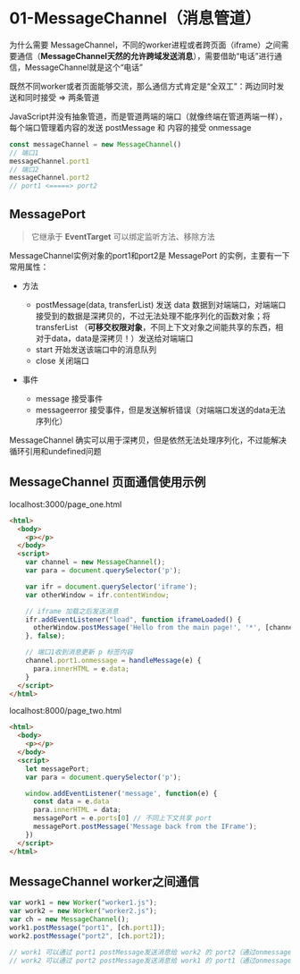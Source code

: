 # 01-MessageChannel（消息管道）
为什么需要 MessageChannel，不同的worker进程或者跨页面（iframe）之间需要通信（**MessageChannel天然的允许跨域发送消息**），需要借助“电话”进行通信，MessageChannel就是这个“电话”

既然不同worker或者页面能够交流，那么通信方式肯定是“全双工”：两边同时发送和同时接受 => 两条管道

JavaScript并没有抽象管道，而是管道两端的端口（就像终端在管道两端一样），每个端口管理着内容的发送 postMessage 和 内容的接受 onmessage

```javascript
const messageChannel = new MessageChannel()
// 端口1
messageChannel.port1
// 端口2
messageChannel.port2
// port1 <=====> port2
```

## MessagePort
> 它继承于 **EventTarget** 可以绑定监听方法、移除方法

MessageChannel实例对象的port1和port2是 MessagePort 的实例，主要有一下常用属性：
- 方法
  - postMessage(data, transferList) 发送 data 数据到对端端口，对端端口接受到的数据是深拷贝的，不过无法处理不能序列化的函数对象；将 transferList （**可移交权限对象**，不同上下文对象之间能共享的东西，相对于data，data是深拷贝！）发送给对端端口
  - start 开始发送该端口中的消息队列
  - close 关闭端口

- 事件
  - message 接受事件
  - messageerror 接受事件，但是发送解析错误（对端端口发送的data无法序列化）

MessageChannel 确实可以用于深拷贝，但是依然无法处理序列化，不过能解决循环引用和undefined问题

## MessageChannel 页面通信使用示例
localhost:3000/page_one.html
```html
<html>
  <body>
    <p></p>
  </body>
  <script>
    var channel = new MessageChannel();
    var para = document.querySelector('p');

    var ifr = document.querySelector('iframe');
    var otherWindow = ifr.contentWindow;

    // iframe 加载之后发送消息
    ifr.addEventListener("load", function iframeLoaded() {
      otherWindow.postMessage('Hello from the main page!', '*', [channel.port2]);
    }, false);

    // 端口1收到消息更新 p 标签内容
    channel.port1.onmessage = handleMessage(e) {
      para.innerHTML = e.data;
    }
  </script>  
</html>

```
localhost:8000/page_two.html
```html
<html>
  <body>
    <p></p>
  </body>
  <script>
    let messagePort;
    var para = document.querySelector('p');

    window.addEventListener('message', function(e) {
      const data = e.data
      para.innerHTML = data;
      messagePort = e.ports[0] // 不同上下文共享 port
      messagePort.postMessage('Message back from the IFrame');
    })
  </script>  
</html>
```

## MessageChannel worker之间通信

```javascript
var work1 = new Worker("worker1.js");
var work2 = new Worker("worker2.js");
var ch = new MessageChannel();
work1.postMessage("port1", [ch.port1]);
work2.postMessage("port2", [ch.port2]);

// work1 可以通过 port1 postMessage发送消息给 work2 的 port2（通过onmessage接受）
// work2 可以通过 port2 postMessage发送消息给 work1 的 port1（通过onmessage接受）
```